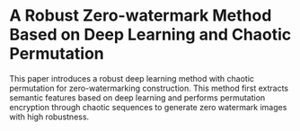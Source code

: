 # A Robust Zero-watermark Method Based on Deep Learning and Chaotic Permutation 
This paper introduces a robust deep learning method with chaotic permutation for zero-watermarking construction. This method first extracts semantic features based on deep learning and performs permutation encryption through chaotic sequences to generate zero watermark images with high robustness.
